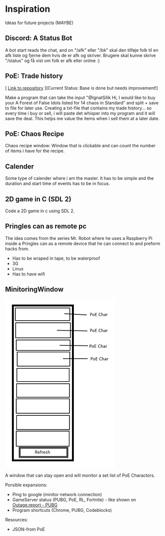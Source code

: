 # Inspiration
Ideas for future projects (MAYBE)

## Discord: A Status Bot ##
A bot start reads the chat, and on "/afk" eller "/bk" skal den tilføje folk til en afk liste og fjerne dem hvis de er afk og skriver. Brugere skal kunne skrive "/status" og få vist om folk er afk eller online :)

## PoE: Trade history ## 
[ [Link to repository](https://github.com/judo347/Small_Projects/tree/master/PoE-%20Trade%20History) ][Current Status: Base is done but needs improvement!]

Make a program that can take the input "@IgnatSilik Hi, I would like to buy your A Forest of False Idols listed for 14 chaos in Standard" and split + save to file for later use.
Creating a txt-file that contains my trade history... so every time i buy or sell, i will paste det whisper into my program and it will save the deal. This helps me value the items when i sell them at a later date.

## PoE: Chaos Recipe ###
Chaos recipe window:
Window that is clickable and can count the number of items i have for the recipe.

## Calender ##
Some type of calender where i am the master.
It has to be simple and the duration and start time of events has to be in focus.

## 2D game in C (SDL 2) ##
Code a 2D game in c using SDL 2.

## Pringles can as remote pc ##
The idea comes from the series Mr. Robot where he uses a Raspberry Pi inside a Pringles can as a remote device that he can connect to and preform hacks from.
- Has to be wraped in tape, to be waterproof
- 3G
- Linux
- Has to have wifi

## MinitoringWindow ##
![alt text](https://github.com/judo347/Inspiration/blob/master/img/concept.png "concept")

A window that can stay open and will monitor a set list of PoE Charactors.

Porsible expansions:
 - Ping to google (minitor network connection)
 - GameServer status (PUBG, PoE, RL, Fortnite) - like shown on [Outage.report - PUBG](http://outage.report/playerunknowns-battlegrounds)
 - Program shortcuts (Chrome, PUBG, Codeblocks)
 
Resources:
 - JSON-from PoE
